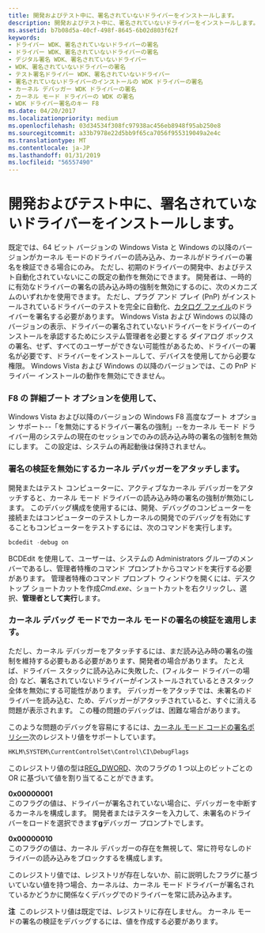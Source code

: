 ```yaml
---
title: 開発およびテスト中に、署名されていないドライバーをインストールします。
description: 開発およびテスト中に、署名されていないドライバーをインストールします。
ms.assetid: b7b08d5a-40cf-498f-8645-6b02d803f62f
keywords:
- ドライバー WDK、署名されていないドライバーの署名
- ドライバー WDK、署名されていないドライバーの署名
- デジタル署名 WDK、署名されていないドライバー
- WDK、署名されていないドライバーの署名
- テスト署名ドライバー WDK、署名されていないドライバー
- 署名されていないドライバーのインストールの WDK ドライバーの署名
- カーネル デバッガー WDK ドライバーの署名
- カーネル モード ドライバーの WDK の署名
- WDK ドライバー署名のキー F8
ms.date: 04/20/2017
ms.localizationpriority: medium
ms.openlocfilehash: 03d34534f308fc97938ac456eb8948f95ab250e8
ms.sourcegitcommit: a33b7978e22d5bb9f65ca7056f955319049a2e4c
ms.translationtype: MT
ms.contentlocale: ja-JP
ms.lasthandoff: 01/31/2019
ms.locfileid: "56557490"
---
```

# <a name="installing-an-unsigned-driver-during-development-and-test"></a>開発およびテスト中に、署名されていないドライバーをインストールします。


既定では、64 ビット バージョンの Windows Vista と Windows の以降のバージョンがカーネル モードのドライバーの読み込み、カーネルがドライバーの署名を検証できる場合にのみ。 ただし、初期のドライバーの開発中、およびテスト自動化されていないにこの既定の動作を無効にできます。 開発者は、一時的に有効なドライバーの署名の読み込み時の強制を無効にするのに、次のメカニズムのいずれかを使用できます。 ただし、プラグ アンド プレイ (PnP) がインストールされているドライバーのテストを完全に自動化、[カタログ ファイル](catalog-files.md)のドライバーを署名する必要があります。 Windows Vista および Windows の以降のバージョンの表示、ドライバーの署名されていないドライバーをドライバーのインストールを承認するためにシステム管理者を必要とする ダイアログ ボックスの署名、せず、すべてのユーザーができない可能性があるため、ドライバーの署名が必要です、ドライバーをインストールして、デバイスを使用してから必要な権限。 Windows Vista および Windows の以降のバージョンでは、この PnP ドライバー インストールの動作を無効にできません。

### <a name="use-the-f8-advanced-boot-option"></a>**F8 の 詳細ブート オプションを使用して、**

Windows Vista および以降のバージョンの Windows F8 高度なブート オプション サポート--「を無効にするドライバー署名の強制」--をカーネル モード ドライバー用のシステムの現在のセッションでのみの読み込み時の署名の強制を無効にします。 この設定は、システムの再起動後は保持されません。

### <a href="" id="attach-a-kernel-debugger-to-disable-signature-verification"></a> 署名の検証を無効にするカーネル デバッガーをアタッチします。

開発またはテスト コンピューターに、アクティブなカーネル デバッガーをアタッチすると、カーネル モード ドライバーの読み込み時の署名の強制が無効にします。 このデバッグ構成を使用するには、開発、デバッグのコンピューターを接続またはコンピューターのテストしカーネルの開発でのデバッグを有効にすることもコンピューターをテストするには、次のコマンドを実行します。

```cpp
bcdedit -debug on
```

BCDEdit を使用して、ユーザーは、システムの Administrators グループのメンバーであるし、管理者特権のコマンド プロンプトからコマンドを実行する必要があります。 管理者特権のコマンド プロンプト ウィンドウを開くには、デスクトップ ショートカットを作成*Cmd.exe*、ショートカットを右クリックし、選択、**管理者として実行**します。

### <a href="" id="enforcing-kernel-mode-signature-verification-in-kernel-debugging-mode"></a> カーネル デバッグ モードでカーネル モードの署名の検証を適用します。

ただし、カーネル デバッガーをアタッチするには、まだ読み込み時の署名の強制を維持する必要もある必要があります、開発者の場合があります。 たとえば、ドライバー スタックに読み込みに失敗した、(フィルター ドライバーの場合) など、署名されていないドライバーがインストールされているときスタック全体を無効にする可能性があります。 デバッガーをアタッチでは、未署名のドライバーを読み込む、ため、デバッガーがアタッチされていると、すぐに消える問題が表示されます。 この種の問題のデバッグは、困難な場合があります。

このような問題のデバッグを容易にするには、[カーネル モード コードの署名ポリシー](kernel-mode-code-signing-policy--windows-vista-and-later-.md)次のレジストリ値をサポートしています。

```cpp
HKLM\SYSTEM\CurrentControlSet\Control\CI\DebugFlags
```

このレジストリ値の型は[REG_DWORD](https://docs.microsoft.com/windows/desktop/SysInfo/registry-value-types)、次のフラグの 1 つ以上のビットごとの OR に基づいて値を割り当てることができます。

<a href="" id="0x00000001"></a>**0x00000001**  
このフラグの値は、ドライバーが署名されていない場合に、デバッガーを中断するカーネルを構成します。 開発者またはテスターを入力して、未署名のドライバーをロードを選択できます**g**デバッガー プロンプトでします。

<a href="" id="0x00000010"></a>**0x00000010**  
このフラグの値は、カーネル デバッガーの存在を無視して、常に符号なしのドライバーの読み込みをブロックするを構成します。

このレジストリ値では、レジストリが存在しないか、前に説明したフラグに基づいていない値を持つ場合、カーネルは、カーネル モード ドライバーが署名されているかどうかに関係なくデバッグでのドライバーを常に読み込みます。

**注**  このレジストリ値は既定では、レジストリに存在しません。 カーネル モードの署名の検証をデバッグするには、値を作成する必要があります。

 

 

 





